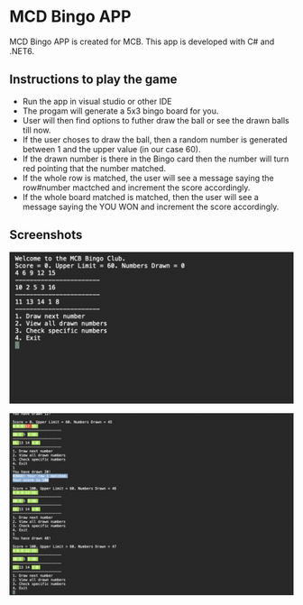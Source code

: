 # MCD Bingo APP


MCD Bingo APP is created for MCB. This app is developed with C# and .NET6.

## Instructions to play the game


- Run the app in visual studio or other IDE
- The progam will generate a 5x3 bingo board for you.
- User will then find options to futher draw the ball or see the drawn balls till now.
- If the user choses to draw the ball, then a random number is generated between 1 and the upper value (in our case 60).
- If the drawn number is there in the Bingo card then the number will turn red pointing that the number matched.
- If the whole row is matched, the user will see a message saying the row#number mactched and increment the score accordingly.
- If the whole board matched is matched, then the user will see a message saying the YOU WON and increment the score accordingly.


## Screenshots
![Front page](1.png)

![final page](2.png)



